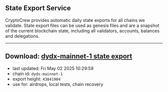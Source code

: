 ## State Export Service
CryptoCrew provides automatic daily state exports for all chains we validate. State export files can be used as genesis files and are a snapshot of the current blockchain state, including all validators, accounts, balances and delegations.

---
**Download: [dydx-mainnet-1 state export](https://dl-tyo.ccvalidators.com/SERVICE/dydx/dydx-mainnet-1_export_43841904.json)**
---

- last updated: Fri May 02 2025 10:29:59
- chain id: `dydx-mainnet-1`
- export height: `43841904`
- use for: airdrops, local tests, chain recovery
